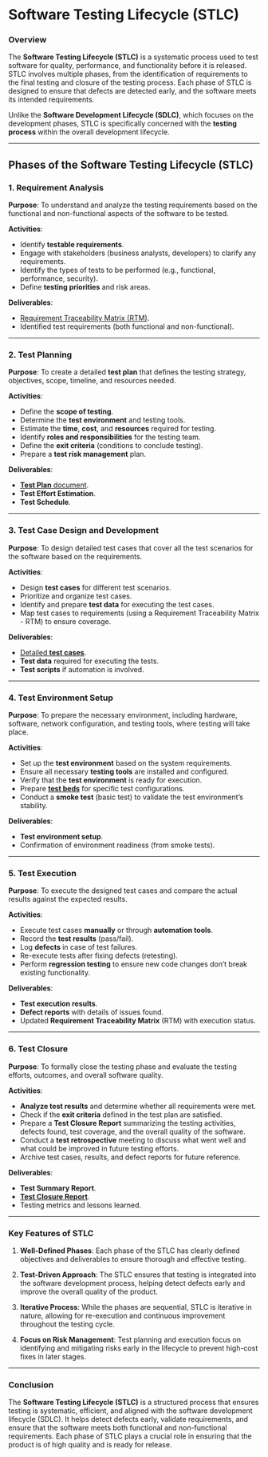 # Software Testing Lifecycle (STLC)

### Overview

The **Software Testing Lifecycle (STLC)** is a systematic process used to test software for quality, performance, and functionality before it is released. STLC involves multiple phases, from the identification of requirements to the final testing and closure of the testing process. Each phase of STLC is designed to ensure that defects are detected early, and the software meets its intended requirements.

Unlike the **Software Development Lifecycle (SDLC)**, which focuses on the development phases, STLC is specifically concerned with the **testing process** within the overall development lifecycle.

---

## Phases of the Software Testing Lifecycle (STLC)

### 1. **Requirement Analysis**

**Purpose**: To understand and analyze the testing requirements based on the functional and non-functional aspects of the software to be tested.

**Activities**:
- Identify **testable requirements**.
- Engage with stakeholders (business analysts, developers) to clarify any requirements.
- Identify the types of tests to be performed (e.g., functional, performance, security).
- Define **testing priorities** and risk areas.

**Deliverables**:
- [Requirement Traceability Matrix (RTM)](./artifacts/06-requirement-traceability-matrix-rtm.md).
- Identified test requirements (both functional and non-functional).

---

### 2. **Test Planning**

**Purpose**: To create a detailed **test plan** that defines the testing strategy, objectives, scope, timeline, and resources needed.

**Activities**:
- Define the **scope of testing**.
- Determine the **test environment** and testing tools.
- Estimate the **time**, **cost**, and **resources** required for testing.
- Identify **roles and responsibilities** for the testing team.
- Define the **exit criteria** (conditions to conclude testing).
- Prepare a **test risk management** plan.

**Deliverables**:
- [**Test Plan** document](./artifacts/07-test-plan.md).
- **Test Effort Estimation**.
- **Test Schedule**.

---

### 3. **Test Case Design and Development**

**Purpose**: To design detailed test cases that cover all the test scenarios for the software based on the requirements.

**Activities**:
- Design **test cases** for different test scenarios.
- Prioritize and organize test cases.
- Identify and prepare **test data** for executing the test cases.
- Map test cases to requirements (using a Requirement Traceability Matrix - RTM) to ensure coverage.

**Deliverables**:
- [Detailed **test cases**](./artifacts/08-test-cases.md).
- **Test data** required for executing the tests.
- **Test scripts** if automation is involved.

---

### 4. **Test Environment Setup**

**Purpose**: To prepare the necessary environment, including hardware, software, network configuration, and testing tools, where testing will take place.

**Activities**:
- Set up the **test environment** based on the system requirements.
- Ensure all necessary **testing tools** are installed and configured.
- Verify that the **test environment** is ready for execution.
- Prepare [**test beds**](./artifacts/09-test-bed.md) for specific test configurations.
- Conduct a **smoke test** (basic test) to validate the test environment’s stability.

**Deliverables**:
- **Test environment setup**.
- Confirmation of environment readiness (from smoke tests).

---

### 5. **Test Execution**

**Purpose**: To execute the designed test cases and compare the actual results against the expected results.

**Activities**:
- Execute test cases **manually** or through **automation tools**.
- Record the **test results** (pass/fail).
- Log **defects** in case of test failures.
- Re-execute tests after fixing defects (retesting).
- Perform **regression testing** to ensure new code changes don’t break existing functionality.

**Deliverables**:
- **Test execution results**.
- **Defect reports** with details of issues found.
- Updated **Requirement Traceability Matrix** (RTM) with execution status.

---

### 6. **Test Closure**

**Purpose**: To formally close the testing phase and evaluate the testing efforts, outcomes, and overall software quality.

**Activities**:
- **Analyze test results** and determine whether all requirements were met.
- Check if the **exit criteria** defined in the test plan are satisfied.
- Prepare a **Test Closure Report** summarizing the testing activities, defects found, test coverage, and the overall quality of the software.
- Conduct a **test retrospective** meeting to discuss what went well and what could be improved in future testing efforts.
- Archive test cases, results, and defect reports for future reference.

**Deliverables**:
- **Test Summary Report**.
- [**Test Closure Report**](./artifacts/10-test-closure-report.md).
- Testing metrics and lessons learned.

---

### Key Features of STLC

1. **Well-Defined Phases**: Each phase of the STLC has clearly defined objectives and deliverables to ensure thorough and effective testing.
   
2. **Test-Driven Approach**: The STLC ensures that testing is integrated into the software development process, helping detect defects early and improve the overall quality of the product.

3. **Iterative Process**: While the phases are sequential, STLC is iterative in nature, allowing for re-execution and continuous improvement throughout the testing cycle.

4. **Focus on Risk Management**: Test planning and execution focus on identifying and mitigating risks early in the lifecycle to prevent high-cost fixes in later stages.

---

### Conclusion

The **Software Testing Lifecycle (STLC)** is a structured process that ensures testing is systematic, efficient, and aligned with the software development lifecycle (SDLC). It helps detect defects early, validate requirements, and ensure that the software meets both functional and non-functional requirements. Each phase of STLC plays a crucial role in ensuring that the product is of high quality and is ready for release.
